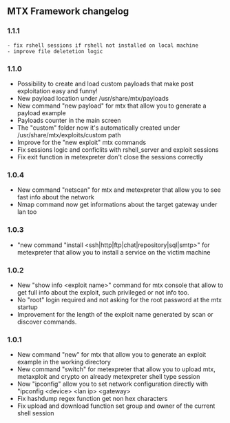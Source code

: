 ## MTX Framework changelog

### 1.1.1

    - fix rshell sessions if rshell not installed on local machine
    - improve file deletetion logic

### 1.1.0

- Possibility to create and load custom payloads that make post exploitation easy and funny!
- New payload location under /usr/share/mtx/payloads
- New command "new payload" for mtx that allow you to generate a payload example
- Payloads counter in the main screen
- The "custom" folder now it's automatically created under /usr/share/mtx/exploits/custom path
- Improve for the "new exploit" mtx commands
- Fix sessions logic and conficlits with rshell_server and exploit sessions
- Fix exit function in metexpreter don't close the sessions correctly

### 1.0.4

- New command "netscan" for mtx and metexpreter that allow you to see fast info about the network
- Nmap command now get informations about the target gateway under lan too

### 1.0.3

- "new command "install \<ssh|http|ftp|chat|repository|sql|smtp\>" for metexpreter that allow you to install a service on the victim machine

### 1.0.2

- New "show info \<exploit name\>" command for mtx console that allow to get full info about the exploit, such privileged or not info too.
- No "root" login required and not asking for the root password at the mtx startup
- Improvement for the length of the exploit name generated by scan or discover commands.

### 1.0.1

- New command "new" for mtx that allow you to generate an exploit example in the working directory
- New command "switch" for metexpreter that allow you to upload mtx, metaxploit and crypto on already metexpreter shell type session
- Now "ipconfig" allow you to set network configuration directly with "ipconfig \<device\> \<lan ip\> \<gateway\>
- Fix hashdump regex function get non hex characters
- Fix upload and download function set group and owner of the current shell session
